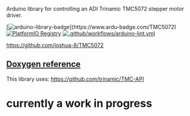 Arduino library for controlling an ADI Trinamic TMC5072 stepper motor driver.

[![arduino-library-badge](https://www.ardu-badge.com/badge/TMC5072.svg?)](https://www.ardu-badge.com/TMC5072)
[![PlatformIO Registry](https://badges.registry.platformio.org/packages/joshua1024/library/TMC5072.svg)](https://registry.platformio.org/libraries/joshua1024/TMC5072)
[![.github/workflows/arduino-lint.yml](https://github.com/joshua-8/TMC5072/actions/workflows/arduino-lint.yml/badge.svg)](https://github.com/joshua-8/TMC5072/actions/workflows/arduino-lint.yml)

https://github.com/joshua-8/TMC5072

## [Doxygen reference](https://joshua-8.github.io/TMC5072/class_t_m_c5072.html)

This library uses: https://github.com/trinamic/TMC-API

# currently a work in progress
